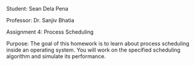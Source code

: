 Student: Sean Dela Pena 

Professor: Dr. Sanjiv Bhatia

Assignment 4: Process Scheduling

Purpose: The goal of this homework is to learn about process scheduling inside an operating system. You will work on the specified
scheduling algorithm and simulate its performance.

